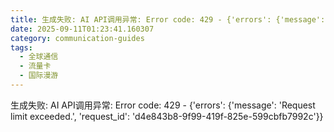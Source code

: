 ```yaml
---
title: 生成失败: AI API调用异常: Error code: 429 - {'errors': {'message': 'Request limit exceeded.', 'request_id': 'f3e53721-f0b4-485b-a055-66244305b9f8'}}
date: 2025-09-11T01:23:41.160307
category: communication-guides
tags:
  - 全球通信
  - 流量卡
  - 国际漫游
---
```


生成失败: AI API调用异常: Error code: 429 - {'errors': {'message': 'Request limit exceeded.', 'request_id': 'd4e843b8-9f99-419f-825e-599cbfb7992c'}}